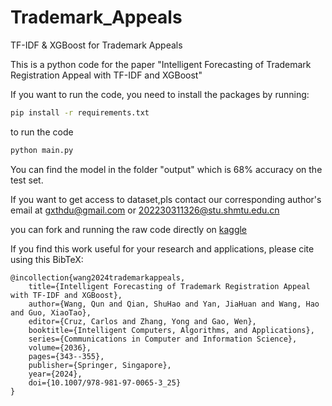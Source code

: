 
# Trademark_Appeals
TF-IDF &amp; XGBoost for Trademark Appeals

This is a python code for the paper "Intelligent Forecasting of Trademark Registration Appeal with TF-IDF and XGBoost"

If you want to run the code, you need to install the packages by running:

```bash
pip install -r requirements.txt
```

to run the code 
```bash
python main.py
```

You can find the model in the folder "output" which is 68% accuracy on the test set.

If you want to get access to dataset,pls contact our corresponding author's email at gxthdu@gmail.com or 202230311326@stu.shmtu.edu.cn

you can fork and running the raw code directly on [kaggle](https://www.kaggle.com/code/valeriawong/en-similarity-xgboost/notebook)

If you find this work useful for your research and applications, please cite using this BibTeX:

```
@incollection{wang2024trademarkappeals,
    title={Intelligent Forecasting of Trademark Registration Appeal with TF-IDF and XGBoost},
    author={Wang, Qun and Qian, ShuHao and Yan, JiaHuan and Wang, Hao and Guo, XiaoTao},
    editor={Cruz, Carlos and Zhang, Yong and Gao, Wen},
    booktitle={Intelligent Computers, Algorithms, and Applications},
    series={Communications in Computer and Information Science},
    volume={2036},
    pages={343--355},
    publisher={Springer, Singapore},
    year={2024},
    doi={10.1007/978-981-97-0065-3_25}
}
```
